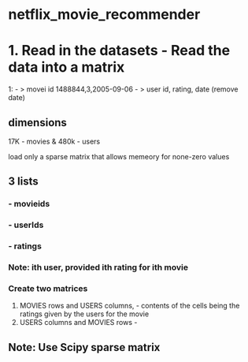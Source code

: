 # netflix_movie_recommender

# 1. Read in the datasets -  Read the data into a matrix 

 1:  - > movei id 
1488844,3,2005-09-06 - > user id, rating, date (remove date)
## dimensions
17K - movies & 480k - users 

 load only a sparse matrix that allows memeory for none-zero values 
 
 ## 3 lists 
 ### - movieids 
 ### - userIds
 ### - ratings 
 ### Note: ith user, provided ith rating for ith movie 
 
  ### Create two matrices 
1. MOVIES rows and USERS columns,  - contents of the cells being the ratings given by the users for the movie
2. USERS columns and MOVIES rows -


## Note: Use Scipy sparse matrix 
 

